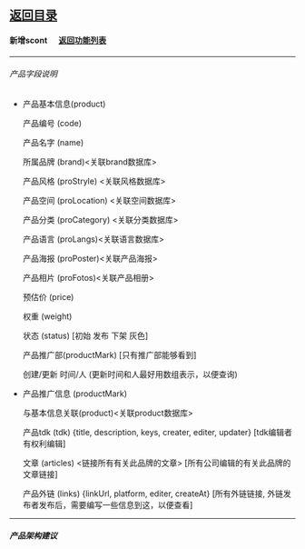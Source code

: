 ## [返回目录](../../readme.md)  
#### 新增scont &nbsp;&nbsp;&nbsp;&nbsp; [返回功能列表](../5_Function.md)
---
###### 产品字段说明

- 产品基本信息(product)

  产品编号 (code)

  产品名字 (name)

  所属品牌 (brand)<关联brand数据库>

  产品风格 (proStryle) <关联风格数据库>

  产品空间 (proLocation) <关联空间数据库>

  产品分类 (proCategory) <关联分类数据库>

  产品语言 (proLangs)<关联语言数据库>

  产品海报 (proPoster)<关联产品海报>

  产品相片 (proFotos)<关联产品相册>

  预估价   (price) 

  权重     (weight)

  状态     (status) [初始 发布 下架 灰色]

  产品推广部(productMark) [只有推广部能够看到]

  创建/更新 时间/人 (更新时间和人最好用数组表示，以便查询)

- 产品推广信息 (productMark)

  与基本信息关联(product)<关联product数据库>

  产品tdk (tdk) {title, description, keys, creater, editer, updater} [tdk编辑者有权利编辑]

  文章 (articles) <链接所有有关此品牌的文章> [所有公司编辑的有关此品牌的文章链接]

  产品外链 (links) {linkUrl, platform, editer, createAt} [所有外链链接, 外链发布者发布后，需要编写一些信息到这，以便查看]

---
##### 产品架构建议

